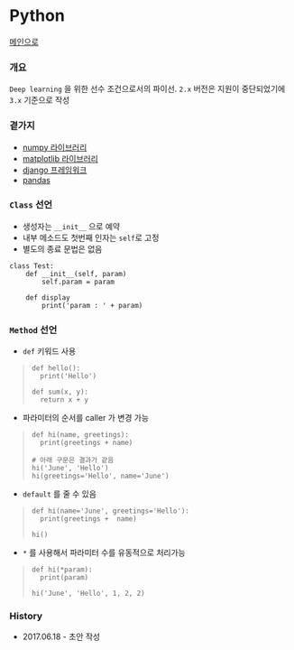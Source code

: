 # Python

[메인으로](https://github.com/juneyoung/DEV-INFOS)

### 개요

`Deep learning` 을 위한 선수 조건으로서의 파이선. `2.x` 버전은 지원이 중단되었기에 `3.x` 기준으로 작성

### 곁가지
-  [numpy 라이브러리](https://github.com/juneyoung/DEV-INFOS/blob/master/Python/numpy)
- [matplotlib 라이브러리](https://github.com/juneyoung/DEV-INFOS/blob/master/Python/matplotlib)
-  [django 프레임워크]()
- [pandas]()


### `Class` 선언
- 생성자는 `__init__` 으로 예약
- 내부 메소드도 첫번째 인자는 `self`로 고정
- 별도의 종료 문법은 없음
```
class Test:
	def __init__(self, param)
    	self.param = param

	def display
    	print('param : ' + param)
```

### `Method` 선언
- `def` 키워드 사용
> ```
> def hello():
> 	print('Hello')
>     
> def sum(x, y):
> 	return x + y    
> ```
- 파라미터의 순서를 caller 가 변경 가능
> ```
> def hi(name, greetings):
> 	print(greetings + name)
> 
> # 아래 구문은 결과가 같음
> hi('June', 'Hello')
> hi(greetings='Hello', name='June')
> ```
- `default` 를 줄 수 있음
> ```
> def hi(name='June', greetings='Hello'):
> 	print(greetings +  name)
>
> hi()
> ```
- `*` 를 사용해서 파라미터 수를 유동적으로 처리가능
>```
> def hi(*param):
> 	print(param)
>
> hi('June', 'Hello', 1, 2, 2)
>```

### History

- 2017.06.18 - 초안 작성 

